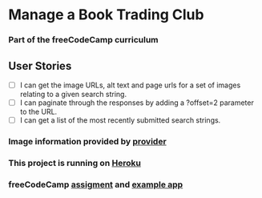 # Manage a Book Trading Club
### Part of the freeCodeCamp curriculum

## User Stories
- [ ] I can get the image URLs, alt text and page urls for a set of images relating to a given search string.
- [ ] I can paginate through the responses by adding a ?offset=2 parameter to the URL.
- [ ] I can get a list of the most recently submitted search strings.

### Image information provided by [provider](provider.com)

### This project is running on [Heroku](https://andydlindsay-image-search.herokuapp.com)

### freeCodeCamp [assigment](https://www.freecodecamp.com/challenges/image-search-abstraction-layer) and [example app](https://cryptic-ridge-9197.herokuapp.com/api/imagesearch/lolcats%20funny?offset=10)